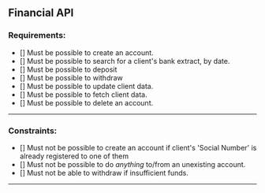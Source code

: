 ## Financial API

### Requirements:

- [] Must be possible to create an account.
- [] Must be possible to search for a client's bank extract, by date.
- [] Must be possible to deposit
- [] Must be possible to withdraw
- [] Must be possible to update client data.
- [] Must be possible to fetch client data.
- [] Must be possible to delete an account.

---

### Constraints:
- [] Must not be possible to create an account if client's 'Social Number' is already registered to one of them
- [] Must not be possible to do _anything_ to/from an unexisting account.
- [] Must not be able to withdraw if insufficient funds.
---
